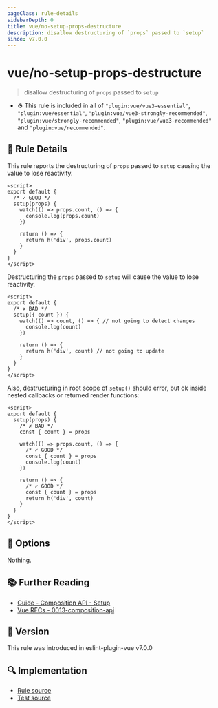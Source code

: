 ```yaml
---
pageClass: rule-details
sidebarDepth: 0
title: vue/no-setup-props-destructure
description: disallow destructuring of `props` passed to `setup`
since: v7.0.0
---
```

# vue/no-setup-props-destructure

> disallow destructuring of `props` passed to `setup`

- :gear: This rule is included in all of `"plugin:vue/vue3-essential"`, `"plugin:vue/essential"`, `"plugin:vue/vue3-strongly-recommended"`, `"plugin:vue/strongly-recommended"`, `"plugin:vue/vue3-recommended"` and `"plugin:vue/recommended"`.

## :book: Rule Details

This rule reports the destructuring of `props` passed to `setup` causing the value to lose reactivity.

<eslint-code-block :rules="{'vue/no-setup-props-destructure': ['error']}">

```vue
<script>
export default {
  /* ✓ GOOD */
  setup(props) {
    watch(() => props.count, () => {
      console.log(props.count)
    })

    return () => {
      return h('div', props.count)
    }
  }
}
</script>
```

</eslint-code-block>

Destructuring the `props` passed to `setup` will cause the value to lose reactivity.

<eslint-code-block :rules="{'vue/no-setup-props-destructure': ['error']}">

```vue
<script>
export default {
  /* ✗ BAD */
  setup({ count }) {
    watch(() => count, () => { // not going to detect changes
      console.log(count)
    })

    return () => {
      return h('div', count) // not going to update
    }
  }
}
</script>
```

</eslint-code-block>

Also, destructuring in root scope of `setup()` should error, but ok inside nested callbacks or returned render functions:

<eslint-code-block :rules="{'vue/no-setup-props-destructure': ['error']}">

```vue
<script>
export default {
  setup(props) {
    /* ✗ BAD */
    const { count } = props
  
    watch(() => props.count, () => {
      /* ✓ GOOD */
      const { count } = props
      console.log(count)
    })

    return () => {
      /* ✓ GOOD */
      const { count } = props
      return h('div', count)
    }
  }
}
</script>
```

</eslint-code-block>

## :wrench: Options

Nothing.

## :books: Further Reading

- [Guide - Composition API - Setup](https://vuejs.org/api/composition-api-setup.html)
- [Vue RFCs - 0013-composition-api](https://github.com/vuejs/rfcs/blob/master/active-rfcs/0013-composition-api.md)

## :rocket: Version

This rule was introduced in eslint-plugin-vue v7.0.0

## :mag: Implementation

- [Rule source](https://github.com/vuejs/eslint-plugin-vue/blob/master/lib/rules/no-setup-props-destructure.js)
- [Test source](https://github.com/vuejs/eslint-plugin-vue/blob/master/tests/lib/rules/no-setup-props-destructure.js)
